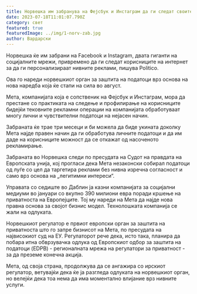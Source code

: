 ```yaml
---
title: Норвешка им забранува на Фејсбук и Инстаграм да ги следат своите корисници
date: 2023-07-18T11:01:07.790Z
category: свет
featured: true
featuredImage: ../img/1-norv-zab.jpg
author: Вардарски
---
```

Норвешка ќе им забрани на Facebook и Instagram, двата гиганти на социјалните мрежи, привремено да ги следат корисниците на интернет за да ги персонализираат нивните реклами, пишува Politico.

Ова го нареди норвешкиот орган за заштита на податоци врз основа на нова наредба која ќе стапи на сила во август.

Мета, компанијата која е сопственик на Фејсбук и Инстаграм, мора да престане со практиката на следење и профилирање на корисниците бидејќи тековните рекламни операции на компанијата обработуваат многу лични и чувствителни податоци на нејасен начин.

Забраната ќе трае три месеци и би можела да биде укината доколку Мета најде правен начин да ги обработува личните податоци и да им даде на корисниците можност да се откажат од насоченото рекламирање.

Забраната во Норвешка следи по пресудата на Судот на правдата на Европската унија, кој прогласи дека Мета незаконски собирал податоци од луѓе со цел да таргетира реклами без нивна изречна согласност и само врз основа на „легитимни интереси“.

Управата со седиште во Даблин ја казни компанијата за социјални медиуми во јануари со вкупно 390 милиони евра поради кршење на приватноста на Европејците. Тој му нареди на Мета да најде нова правна основа за својот бизнис модел. Технолошката компанија се жали на одлуката.

Норвешкиот регулатор е првиот европски орган за заштита на приватноста што го запре бизнисот на Мета, по пресудата на највисокиот суд на ЕУ. Регулаторот рече дека, исто така, планира да побара итна обврзувачка одлука од Европскиот одбор за заштита на податоци (EDPB) - регионалната мрежа на регулатори за приватност - за да преземе конечна акција.

Мета, од своја страна, продолжува да се ангажира со ирскиот регулатор, ветувајќи дека ќе ја разгледа одлуката на норвешкиот орган, но велејќи дека тоа нема да има моментално влијание врз нивните услуги.